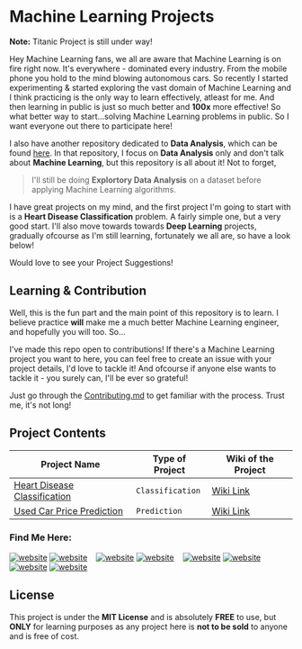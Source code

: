 # Machine Learning Projects

**Note:** Titanic Project is still under way!

Hey Machine Learning fans, we all are aware that Machine Learning is on fire right now. It's everywhere - dominated every industry. From the mobile phone you hold to the mind blowing autonomous cars. So recently I started experimenting & started exploring the vast domain of Machine Learning and I think practicing is the only way to learn effectively, atleast for me. And then learning in public is just so much better and **100x** more effective! So what better way to start...solving Machine Learning problems in public. So I want everyone out there to participate here!

I also have another repository dedicated to **Data Analysis**, which can be found [here](https://github.com/muhammadanas0716/Data-Science-Projects---EDA). In that repository, I focus on **Data Analysis** only and don't talk about **Machine Learning**, but this repository is all about it! Not to forget, 

> I'll still be doing **Explortory Data Analysis** on a dataset before applying Machine Learning algorithms. 

I have great projects on my mind, and the first project I'm going to start with is a **Heart Disease Classification** problem. A fairly simple one, but a very good start. I'll also move towards towards **Deep Learning** projects, gradually ofcourse as I'm still learning, fortunately we all are, so have a look below!

Would love to see your Project Suggestions!

## Learning & Contribution
Well, this is the fun part and the main point of this repository is to learn. I believe practice **will** make me a much better Machine Learning engineer, and hopefully you will too. So...

I've made this repo open to contributions! If there's a Machine Learning project you want to here, you can feel free to create an issue with your project details, I'd love to tackle it! And ofcourse if anyone else wants to tackle it - you surely can, I'll be ever so grateful!

Just go through the [Contributing.md](https://github.com/muhammadanas0716/Machine-Learning-Projects-101/blob/main/Contributing.md) to get familiar with the process. Trust me, it's not long!

## Project Contents
| Project Name                                                                                                                                 | Type of Project  |Wiki of the  Project                                                                                                      |
|----------------------------------------------------------------------------------------------------------------------------------------------|------------------|--------------------------------------------------------------------------------------------------------------------------|
| [Heart Disease Classification](https://github.com/muhammadanas0716/Machine-Learning-Projects-101/tree/main/Heart%20Disease%20Classification) | `Classification` | [Wiki Link](https://github.com/muhammadanas0716/Machine-Learning-Projects-101/wiki/Heart-Analysis-Classification-Problem)|
| [Used Car Price Prediction](https://github.com/muhammadanas0716/Machine-Learning-Projects-101/tree/main/Used%20Car%20Price%20Prediction)    | `Prediction`     | [Wiki Link](https://github.com/muhammadanas0716/Machine-Learning-Projects-101/wiki/Heart-Analysis-Classification-Problem)|



### Find Me Here:

[![website](https://cdn4.iconfinder.com/data/icons/logos-and-brands/512/189_Kaggle_logo_logos-48.png)](https://www.kaggle.com/muhammadanas0716/#gh-light-mode-only)
[![website](https://cdn4.iconfinder.com/data/icons/logos-and-brands/512/189_Kaggle_logo_logos-48.png)](https://www.kaggle.com/muhammadanas0716/#gh-dark-mode-only)
&nbsp;&nbsp;
[![website](https://img.icons8.com/color/48/000000/twitter--v1.png)](https://twitter.com/MuhammadAnas707#gh-light-mode-only)
[![website](https://img.icons8.com/color/48/000000/twitter--v1.png)](https://twitter.com/MuhammadAnas707#gh-dark-mode-only)
&nbsp;&nbsp;
[![website](https://img.icons8.com/color/48/000000/medium-monogram.png)](https://medium.com/@muhammadanas0716#gh-light-mode-only)
[![website](https://img.icons8.com/color/48/000000/medium-monogram.png)](https://medium.com/@muhammadanas0716#gh-dark-mode-only)
&nbsp;&nbsp;
[![website](https://img.icons8.com/color/48/000000/linkedin.png)](https://www.linkedin.com/in/muhammad-anas-63744b235/#gh-light-mode-only)
[![website](https://img.icons8.com/color/48/000000/linkedin.png)](https://www.linkedin.com/in/muhammad-anas-63744b235/#gh-dark-mode-only)




## License  
This project is under the **MIT License** and is absolutely **FREE** to use, but **ONLY** for learning purposes as any project here is **not to be sold** to anyone and is free of cost.
